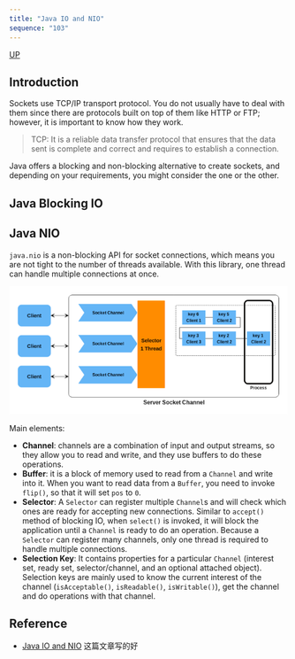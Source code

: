 ```yaml
---
title: "Java IO and NIO"
sequence: "103"
---
```


[UP](/java-nio.html)


## Introduction

Sockets use TCP/IP transport protocol.
You do not usually have to deal with them since there are protocols built on top of them like HTTP or FTP;
however, it is important to know how they work.

> TCP: It is a reliable data transfer protocol that ensures that the data sent is complete and correct and requires to establish a connection.

Java offers a blocking and non-blocking alternative to create sockets,
and depending on your requirements, you might consider the one or the other.

## Java Blocking IO

## Java NIO

`java.nio` is a non-blocking API for socket connections,
which means you are not tight to the number of threads available.
With this library, one thread can handle multiple connections at once.

![](/assets/images/java/nio/server-socket-channel.png)

Main elements:

- **Channel**: channels are a combination of input and output streams,
  so they allow you to read and write, and they use buffers to do these operations.
- **Buffer**: it is a block of memory used to read from a `Channel` and write into it.
  When you want to read data from a `Buffer`, you need to invoke `flip()`, so that it will set `pos` to `0`.
- **Selector**: A `Selector` can register multiple `Channel`s and will check which ones are ready for accepting new connections.
  Similar to `accept()` method of blocking IO, when `select()` is invoked,
  it will block the application until a `Channel` is ready to do an operation.
  Because a `Selector` can register many channels, only one thread is required to handle multiple connections.
- **Selection Key**: It contains properties for a particular `Channel`
  (interest set, ready set, selector/channel, and an optional attached object).
  Selection keys are mainly used to know the current interest of the channel (`isAcceptable()`, `isReadable()`, `isWritable()`),
  get the channel and do operations with that channel.

## Reference

- [Java IO and NIO](https://dzone.com/articles/java-io-and-nio) 这篇文章写的好

